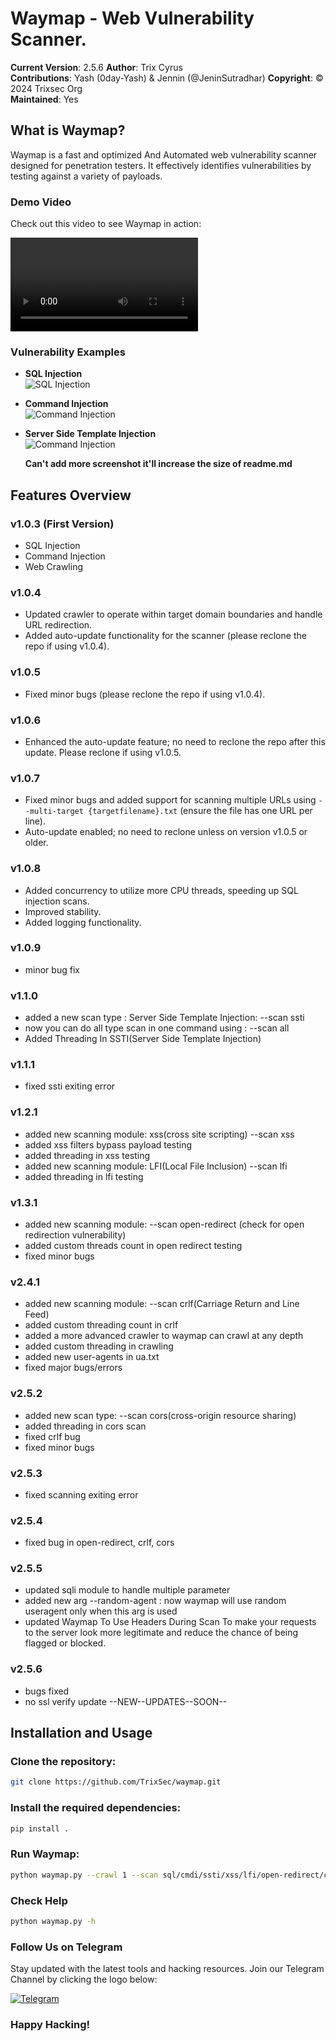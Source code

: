 # Waymap - Web Vulnerability Scanner.

**Current Version**: 2.5.6
**Author**: Trix Cyrus  
**Contributions**: Yash (0day-Yash) & Jennin (@JeninSutradhar)
**Copyright**: © 2024 Trixsec Org  
**Maintained**: Yes

## What is Waymap?
Waymap is a fast and optimized And Automated web vulnerability scanner designed for penetration testers. It effectively identifies vulnerabilities by testing against a variety of payloads.

### Demo Video
Check out this video to see Waymap in action:

![Waymap Demo](https://github.com/TrixSec/waymap/blob/main/demo/lv_0_20240921113323.mp4?raw=true)

### Vulnerability Examples
- **SQL Injection**  
  ![SQL Injection](https://github.com/TrixSec/waymap/blob/main/demo/sqli-demo.png?raw=true)

- **Command Injection**  
  ![Command Injection](https://github.com/TrixSec/waymap/blob/main/demo/cmdi-demo.png?raw=true)

- **Server Side Template Injection**  
  ![Command Injection](https://github.com/TrixSec/waymap/blob/main/demo/ssti-demo.png?raw=true)

  **Can't add more screenshot it'll increase the size of readme.md**



## Features Overview
### v1.0.3 (First Version)
- SQL Injection
- Command Injection
- Web Crawling

### v1.0.4 
- Updated crawler to operate within target domain boundaries and handle URL redirection.
- Added auto-update functionality for the scanner (please reclone the repo if using v1.0.4).

### v1.0.5
- Fixed minor bugs (please reclone the repo if using v1.0.4).

### v1.0.6
- Enhanced the auto-update feature; no need to reclone the repo after this update. Please reclone if using v1.0.5.

### v1.0.7
- Fixed minor bugs and added support for scanning multiple URLs using `--multi-target {targetfilename}.txt` (ensure the file has one URL per line).
- Auto-update enabled; no need to reclone unless on version v1.0.5 or older.

### v1.0.8
- Added concurrency to utilize more CPU threads, speeding up SQL injection scans.
- Improved stability.
- Added logging functionality.

### v1.0.9
- minor bug fix

### v1.1.0
- added a new scan type : Server Side Template Injection: --scan ssti
- now you can do all type scan in one command using : --scan all
- Added Threading In SSTI(Server Side Template Injection)

### v1.1.1
- fixed ssti exiting error

### v1.2.1
- added new scanning module: xss(cross site scripting) --scan xss
- added xss filters bypass payload testing
- added threading in xss testing
- added new scanning module: LFI(Local File Inclusion) --scan lfi
- added threading in lfi testing

### v1.3.1
- added new scanning module: --scan open-redirect (check for open redirection vulnerability)
- added custom threads count in open redirect testing
- fixed minor bugs

### v2.4.1
- added new scanning module: --scan crlf(Carriage Return and Line Feed)
- added custom threading count in crlf 
- added a more advanced crawler to waymap can crawl at any depth 
- added custom threading in crawling
- added new user-agents in ua.txt
- fixed major bugs/errors

### v2.5.2
- added new scan type: --scan cors(cross-origin resource sharing)
- added threading in cors scan
- fixed crlf bug
- fixed minor bugs

### v2.5.3
- fixed scanning exiting error

### v2.5.4
- fixed bug in open-redirect, crlf, cors

### v2.5.5
- updated sqli module to handle multiple parameter 
- added new arg --random-agent : now waymap will use random useragent only when this arg is used
- updated Waymap To Use Headers During Scan To make your requests to the server look more legitimate and reduce the chance of being flagged or blocked.

### v2.5.6
- bugs fixed
- no ssl verify update
--NEW--UPDATES--SOON--

## Installation and Usage

### Clone the repository:
```bash
git clone https://github.com/TrixSec/waymap.git
```

### Install the required dependencies:
```bash
pip install .
```

### Run Waymap:
```bash
python waymap.py --crawl 1 --scan sql/cmdi/ssti/xss/lfi/open-redirect/crlf/cors/all --target/--multi-target https://example.com/{filename}.txt
```

### Check Help
```bash
python waymap.py -h
```

### Follow Us on Telegram
Stay updated with the latest tools and hacking resources. Join our Telegram Channel by clicking the logo below:

[![Telegram](https://upload.wikimedia.org/wikipedia/commons/thumb/8/82/Telegram_logo.svg/240px-Telegram_logo.svg.png)](https://t.me/Trixsec)

### Happy Hacking!
